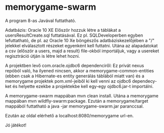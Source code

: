 ﻿# memorygame-swarm

A program 8-as Javával futtatható.

Adatbázis:
Oracle 10 XE
Először hozzuk létre a táblákat a usersResultCreate.sql futtatásával.
Ez pl. SQLDeveloperben egyben lefuttatható,
de pl. az Oracle 10 Xe böngészős adatbáziskezelőjében a "/" jelekkel elválasztott részeket egyenként kell futtatni.
Utána az alapadatokat a csv (először a users, majd a result) file-okból importáljuk,
vagy a usereket regisztráció útján is létre lehet hozni.

A projektben levő com.oracle.ojdbc6 dependenciről:
Ez privát nexus repóból való, ha ilyened nincsen, akkor a memorygame-common-entities (ebben csak a Hibernate-es entity generálás táblából miatt van)
és a memorygame projektek pom.xml-jeiből ki kell venni az ojdbc6 dependecy-ket és helyette ezekbe a projektekbe kell egy-egy ojdbc6.jar-t importálni.

A memorygame-swarm mappában mvn clean install.
Utána a memorygame mappában mvn wildfly-swarm:package.
Ezután a memorygame/target mappából futtatható a java -jar memorygame-swarm.jar paranccsal.

Ezután az oldal elérhető a localhost:8080/memorygame url-en.

Jó játékot!
